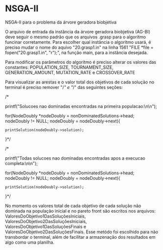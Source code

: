 # NSGA-II
NSGA-II para o problema da árvore geradora biobjetiva

O arquivo de entrada da instância da árvore geradora biobjetiva (AG-BI) deve seguir o mesmo padrão que os arquivos .grasp para o algoritmo funcinar corretamente. Para escolher qual instância o algoritmo usará, é preciso mudar o nome do aquivo "20.grasp1.in" na linha 1561 "FILE *file = fopen("20.grasp1.in", "r");", na função main, para a instância desejada.

Para modificar os parâmetros do algoritmo é preciso alterar os valores das constantes: POPULATION_SIZE, TOURNAMENT_SIZE, GENERATION_AMOUNT, MUTATION_RATE e CROSSOVER_RATE 

Para visualizar as arestas e o valor total dos objetivos de cada solução no terminal é preciso remover "/*" e "*/" das seguintes seções:

/*

printf("Solucoes nao dominadas encontradas na primeira populacao:\n\n");

for(NodeDoubly *nodeDoubly = nonDominatedSolutions->head; nodeDoubly != NULL; nodeDoubly = nodeDoubly->next){

    printSolution(nodeDoubly->solution);
    
}\*/

/*

printf("Todas solucoes nao dominadas encontradas apos a execucao completa:\n\n");

for(NodeDoubly *nodeDoubly = nonDominatedSolutions->head; nodeDoubly != NULL; nodeDoubly = nodeDoubly->next){

    printSolution(nodeDoubly->solution);
    
}\*/

No momento os valores total de cada objetivo de cada solução não dominada na população inicial e no pareto front são escritos nos arquivos: ValoresDoObjetivo1DasSoluçõesIniciais, ValoresDoObjetivo2DasSoluçõesIniciais, ValoresDoObjetivo1DasSoluçõesFinais e ValoresDoObjetivo2DasSoluçõesFinais. Esse metódo foi escolhido para não transbordar o terminal, além de facilitar a armazenação dos resultados em algo como uma planilha.
